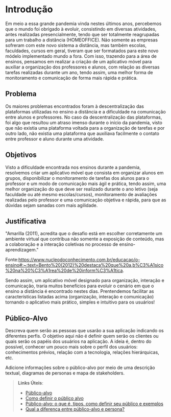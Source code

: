 # Introdução

Em meio a essa grande pandemia vinda nestes últimos anos, percebemos que o mundo foi obrigado à evoluir, consistindo em diversas atividades, antes realizadas presencialmente, tendo que ser totalmente reagrupadas para um trabalho a distância (HOMEOFFICE). Não somente as empresas sofreram com este novo sistema a distância, mas também escolas, faculdades, cursos em geral, tiveram que ser formatados para este novo módelo implementado mundo a fora. Com isso, trazendo para a área de ensinos, pensamos em realizar a criação de um aplicativo móvel para auxiliar a organização dos professores e alunos, com relação as diversas tarefas realizadas durante um ano, tendo assim, uma melhor forma de monitoramento e comunicação de forma mais rápida e prática.

## Problema

Os maiores problemas encontrados foram à descentralização das plataformas utilizadas no ensino a distância e a dificuldade na comunicação entre alunos e professores. No caso da descentralização das plataformas, foi algo que resultou um atraso imenso durante o início da pandemia, visto que não existia uma plataforma voltada para a organização de tarefas e por outro lado, não existia uma plataforma que auxiliava facilmente o contato entre professor e aluno durante uma atividade. 

## Objetivos

Visto a dificuldade encontrada nos ensinos durante a pandemia, resolvemos criar um aplicativo móvel que consista em organizar alunos em grupos, disponibilizar o monitoramento de tarefas dos alunos para o professor e um modo de comunicação mais ágil e prática, tendo assim, uma melhor organização do que deve ser realizado durante o ano letivo (seja faculdade ou até mesmo escolas/cursos), monitoramento de avaliações realizadas pelo professor e uma comunicação objetiva e rápida, para que as dúvidas sejam sanadas com mais agilidade. 

## Justificativa

"Amarilla (2011), acredita que o desafio está em escolher corretamente um ambiente virtual que contribua não somente a exposição de conteúdo, mas a colaboração e a interação coletivas no processo de ensino-aprendizagem."

Fonte:https://www.nucleodoconhecimento.com.br/educacao/o-ensino#:~:text=Bento%20(2012)%20destaca%20que%20a,b%C3%A1sico%20na%20%C3%A1rea%20de%20inform%C3%A1tica.

Sendo assim, um aplicativo móvel designado para organização, interação e comunicação, traria muitos benefícios para evoluir o cenário em que o ensino a distância é encontrado nestes dias. Prentendemos facilitar as características listadas acima (organização, interação e comunicação) tornando o aplicativo mais prático, simples e intuitivo para os usuários! 

## Público-Alvo

Descreva quem serão as pessoas que usarão a sua aplicação indicando os diferentes perfis. O objetivo aqui não é definir quem serão os clientes ou quais serão os papéis dos usuários na aplicação. A ideia é, dentro do possível, conhecer um pouco mais sobre o perfil dos usuários: conhecimentos prévios, relação com a tecnologia, relações
hierárquicas, etc.

Adicione informações sobre o público-alvo por meio de uma descrição textual, diagramas de personas e mapa de stakeholders.

> **Links Úteis**:
> - [Público-alvo](https://blog.hotmart.com/pt-br/publico-alvo/)
> - [Como definir o público alvo](https://exame.com/pme/5-dicas-essenciais-para-definir-o-publico-alvo-do-seu-negocio/)
> - [Público-alvo: o que é, tipos, como definir seu público e exemplos](https://klickpages.com.br/blog/publico-alvo-o-que-e/)
> - [Qual a diferença entre público-alvo e persona?](https://rockcontent.com/blog/diferenca-publico-alvo-e-persona/)
